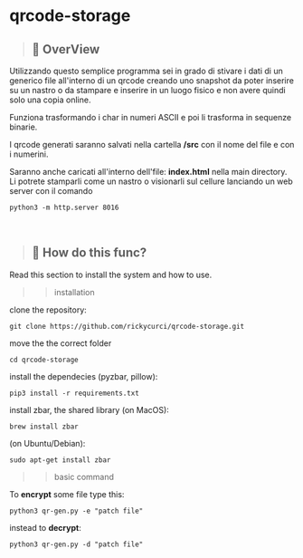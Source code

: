 # qrcode-storage

> ## 📖 OverView

Utilizzando questo semplice programma sei in grado di stivare i dati di un generico file all'interno di un qrcode creando uno snapshot da poter inserire su un nastro o da stampare e inserire in un luogo fisico e non avere quindi solo una copia online. 

Funziona trasformando i char in numeri ASCII e poi li trasforma in sequenze binarie. 

I qrcode generati saranno salvati nella cartella **/src** con il nome del file e con i numerini. 

Saranno anche caricati all'interno dell'file: **index.html** nella main directory. Li potrete stamparli come un nastro o visionarli sul cellure lanciando un web server con il comando 
	
	python3 -m http.server 8016
<br>

> ## 🔧 How do this func? 

Read this section to install the system and how to use. <br>

>> installation

clone the repository: 

	git clone https://github.com/rickycurci/qrcode-storage.git

move the the correct folder 

	cd qrcode-storage

install the dependecies (pyzbar, pillow): 
	
	pip3 install -r requirements.txt 

install zbar, the shared library (on MacOS):
	
	brew install zbar

(on Ubuntu/Debian): 
	
	sudo apt-get install zbar 
 

>> basic command 

To **encrypt** some file type this: 

	python3 qr-gen.py -e "patch file"


instead to **decrypt**: 

	python3 qr-gen.py -d "patch file"



